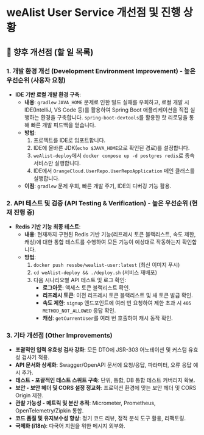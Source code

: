 # weAlist User Service 개선점 및 진행 상황

## 📝 향후 개선점 (할 일 목록)

### 1. 개발 환경 개선 (Development Environment Improvement) - **높은 우선순위 (사용자 요청)**

*   **IDE 기반 로컬 개발 환경 구축**:
    *   **내용**: `gradlew` `JAVA_HOME` 문제로 인한 빌드 실패를 우회하고, 로컬 개발 시 IDE(IntelliJ, VS Code 등)를 활용하여 Spring Boot 애플리케이션을 직접 실행하는 환경을 구축합니다. `spring-boot-devtools`를 활용한 핫 리로딩을 통해 빠른 개발 피드백을 얻습니다.
    *   **방법**:
        1.  프로젝트를 IDE로 임포트합니다.
        2.  IDE에 올바른 JDK(`echo $JAVA_HOME`으로 확인된 경로)를 설정합니다.
        3.  `weAlist-deploy`에서 `docker compose up -d postgres redis`로 종속 서비스만 실행합니다.
        4.  IDE에서 `OrangeCloud.UserRepo.UserRepoApplication` 메인 클래스를 실행합니다.
    *   **이점**: `gradlew` 문제 우회, 빠른 개발 주기, IDE의 디버깅 기능 활용.

### 2. API 테스트 및 검증 (API Testing & Verification) - **높은 우선순위 (현재 진행 중)**

*   **Redis 기반 기능 최종 테스트**:
    *   **내용**: 현재까지 구현된 Redis 기반 기능(리프레시 토큰 블랙리스트, 속도 제한, 캐싱)에 대한 통합 테스트를 수행하여 모든 기능이 예상대로 작동하는지 확인합니다.
    *   **방법**:
        1.  `docker push ressbe/wealist-user:latest` (최신 이미지 푸시)
        2.  `cd weAlist-deploy && ./deploy.sh` (서비스 재배포)
        3.  다음 시나리오별 API 테스트 및 로그 확인:
            *   **로그아웃**: 액세스 토큰 블랙리스트 확인.
            *   **리프레시 토큰**: 이전 리프레시 토큰 블랙리스트 및 새 토큰 발급 확인.
            *   **속도 제한**: `signup` 엔드포인트에 여러 번 요청하여 제한 초과 시 `405 METHOD_NOT_ALLOWED` 응답 확인.
            *   **캐싱**: `getCurrentUser`를 여러 번 호출하여 캐시 동작 확인.

### 3. 기타 개선점 (Other Improvements)

*   **포괄적인 입력 유효성 검사 강화**: 모든 DTO에 JSR-303 어노테이션 및 커스텀 유효성 검사기 적용.
*   **API 문서화 상세화**: Swagger/OpenAPI 문서에 요청/응답, 파라미터, 오류 응답 예시 추가.
*   **테스트 - 포괄적인 테스트 스위트 구축**: 단위, 통합, DB 통합 테스트 커버리지 확보.
*   **보안 - 보안 헤더 및 CORS 설정 정교화**: 프로덕션 환경에 맞는 보안 헤더 및 CORS Origin 제한.
*   **관찰 가능성 - 메트릭 및 분산 추적**: Micrometer, Prometheus, OpenTelemetry/Zipkin 통합.
*   **코드 품질 및 유지보수성 향상**: 정기 코드 리뷰, 정적 분석 도구 활용, 리팩토링.
*   **국제화 (i18n)**: 다국어 지원을 위한 메시지 외부화.
